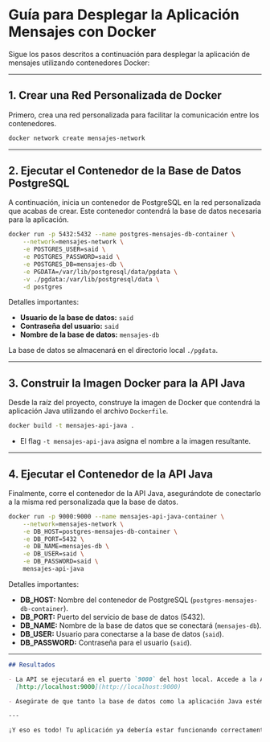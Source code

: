 # Guía para Desplegar la Aplicación Mensajes con Docker

Sigue los pasos descritos a continuación para desplegar la aplicación de mensajes utilizando contenedores Docker:

---

## 1. Crear una Red Personalizada de Docker

Primero, crea una red personalizada para facilitar la comunicación entre los contenedores.

```bash
docker network create mensajes-network
```

---

## 2. Ejecutar el Contenedor de la Base de Datos PostgreSQL

A continuación, inicia un contenedor de PostgreSQL en la red personalizada que acabas de crear. Este contenedor contendrá la base de datos necesaria para la aplicación.

```bash
docker run -p 5432:5432 --name postgres-mensajes-db-container \
    --network=mensajes-network \
    -e POSTGRES_USER=said \
    -e POSTGRES_PASSWORD=said \
    -e POSTGRES_DB=mensajes-db \
    -e PGDATA=/var/lib/postgresql/data/pgdata \
    -v ./pgdata:/var/lib/postgresql/data \
    -d postgres
```

Detalles importantes:
- **Usuario de la base de datos:** `said`
- **Contraseña del usuario:** `said`
- **Nombre de la base de datos:** `mensajes-db`

La base de datos se almacenará en el directorio local `./pgdata`.

---

## 3. Construir la Imagen Docker para la API Java

Desde la raíz del proyecto, construye la imagen de Docker que contendrá la aplicación Java utilizando el archivo `Dockerfile`.

```bash
docker build -t mensajes-api-java .
```

- El flag `-t mensajes-api-java` asigna el nombre a la imagen resultante.

---

## 4. Ejecutar el Contenedor de la API Java

Finalmente, corre el contenedor de la API Java, asegurándote de conectarlo a la misma red personalizada que la base de datos.

```bash
docker run -p 9000:9000 --name mensajes-api-java-container \
    --network=mensajes-network \
    -e DB_HOST=postgres-mensajes-db-container \
    -e DB_PORT=5432 \
    -e DB_NAME=mensajes-db \
    -e DB_USER=said \
    -e DB_PASSWORD=said \
    mensajes-api-java
```

Detalles importantes:
- **DB_HOST:** Nombre del contenedor de PostgreSQL (`postgres-mensajes-db-container`).
- **DB_PORT:** Puerto del servicio de base de datos (5432).
- **DB_NAME:** Nombre de la base de datos que se conectará (`mensajes-db`).
- **DB_USER:** Usuario para conectarse a la base de datos (`said`).
- **DB_PASSWORD:** Contraseña para el usuario (`said`).

---

``` markdown
## Resultados

- La API se ejecutará en el puerto `9000` del host local. Accede a la API desde tu navegador o herramienta de pruebas en:  
  [http://localhost:9000](http://localhost:9000)

- Asegúrate de que tanto la base de datos como la aplicación Java estén corriendo en la red `mensajes-network` para que puedan comunicarse.

---

¡Y eso es todo! Tu aplicación ya debería estar funcionando correctamente. 🚀
```

